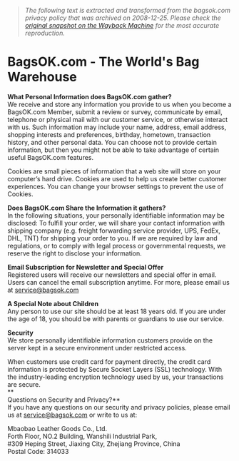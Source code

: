 > *The following text is extracted and transformed from the bagsok.com privacy policy that was archived on 2008-12-25. Please check the [original snapshot on the Wayback Machine](https://web.archive.org/web/20081225232406id_/http%3A//www.bagsok.com/index.php%3FgOo%3Dhelp_safe.dwt) for the most accurate reproduction.*

# BagsOK.com - The World\'s Bag Warehouse

**What Personal Information does BagsOK.com gather?**  
We receive and store any information you provide to us when you become a BagsOK.com Member, submit a review or survey, communicate by email, telephone or physical mail with our customer service, or otherwise interact with us. Such information may include your name, address, email address, shopping interests and preferences, birthday, hometown, transaction history, and other personal data. You can choose not to provide certain information, but then you might not be able to take advantage of certain useful BagsOK.com features. 

Cookies are small pieces of information that a web site will store on your computer’s hard drive. Cookies are used to help us create better customer experiences. You can change your browser settings to prevent the use of Cookies. 

**Does BagsOK.com Share the Information it gathers?**  
In the following situations, your personally identifiable information may be disclosed: To fulfill your order, we will share your contact information with shipping company (e.g. freight forwarding service provider, UPS, FedEx, DHL, TNT) for shipping your order to you. If we are required by law and regulations, or to comply with legal process or governmental requests, we reserve the right to disclose your information. 

**Email Subscription for Newsletter and Special Offer**  
Registered users will receive our newsletters and special offer in email. Users can cancel the email subscription anytime. For more, please email us at service@bagsok.com 

**A Special Note about Children**  
Any person to use our site should be at least 18 years old. If you are under the age of 18, you should be with parents or guardians to use our service. 

**Security**  
We store personally identifiable information customers provide on the server kept in a secure environment under restricted access. 

When customers use credit card for payment directly, the credit card information is protected by Secure Socket Layers (SSL) technology. With the industry-leading encryption technology used by us, your transactions are secure.   
**  
Questions on Security and Privacy?**  
If you have any questions on our security and privacy policies, please email us at service@bagsok.com or write to us at: 

Mbaobao Leather Goods Co., Ltd.  
Forth Floor, NO.2 Building, Wanshili Industrial Park,  
#309 Heping Street, Jiaxing City, Zhejiang Province, China  
Postal Code: 314033
